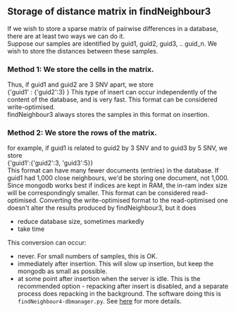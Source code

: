 Storage of distance matrix in findNeighbour3
--------------------------------------------

If we wish to store a sparse matrix of pairwise differences in a database, there are at least two ways we can do it.  
Suppose our samples are identified by guid1, guid2, guid3, .. guid_n.  We wish to store the distances between these samples.  

### Method 1:  We store the cells in the matrix.    
Thus, if guid1 and guid2 are 3 SNV apart, we store  
{'guid1' : {'guid2':3} }
This type of insert can occur independently of the content of the database, and is very fast.  This format can be considered write-optimised.  
findNeighbour3 always stores the samples in this format on insertion.  

### Method 2: We store the rows of the matrix.    
for example, if guid1 is related to guid2 by 3 SNV and to guid3 by 5 SNV, we store  
{'guid1':{'guid2':3, 'guid3':5}}  
This format can have many fewer documents (entries) in the database.  If guid1 had 1,000 close neighbours, we'd be storing one document, not 1,000.
Since mongodb works best if indices are kept in RAM, the in-ram index size will be correspondingly smaller.  This format can be considered read-optimised.  Converting the write-optimised format to the read-optimised one doesn't alter the results produced by findNeighbour3, but it does   
* reduce database size, sometimes markedly  
* take time  
 
This conversion can occur:  
* never.  For small numbers of samples, this is OK.  
* immediately after insertion.  This will slow up insertion, but keep the mongodb as small as possible.  
* at some point after insertion when the server is idle.  This is the recommended option - repacking after insert is disabled, and a separate process does repacking in the background.  The software doing this is ```findNeighbour4-dbmanager.py```.  See [here](../doc/HowToTest.md) for more details.

